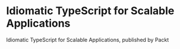 # Idiomatic TypeScript for Scalable Applications
Idiomatic TypeScript for Scalable Applications, published by Packt
